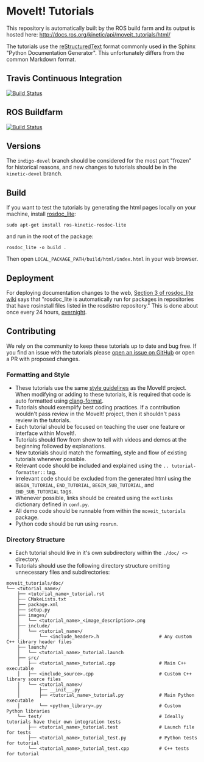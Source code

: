 # MoveIt! Tutorials

This repository is automatically built by the ROS build farm and its output is hosted here: http://docs.ros.org/kinetic/api/moveit_tutorials/html/

The tutorials use the [reStructuredText](http://www.sphinx-doc.org/en/stable/rest.html) format commonly used in the Sphinx "Python Documentation Generator". This unfortunately differs from the common Markdown format.

## Travis Continuous Integration

[![Build Status](https://travis-ci.org/ros-planning/moveit_tutorials.svg?branch=master)](https://travis-ci.org/ros-planning/moveit_tutorials)

## ROS Buildfarm

[![Build Status](http://build.ros.org/buildStatus/icon?job=Kdoc__moveit_tutorials__ubuntu_xenial_amd64)](http://build.ros.org/job/Kdoc__moveit_tutorials__ubuntu_xenial_amd64/)

## Versions

The ``indigo-devel`` branch should be considered for the most part "frozen" for historical reasons, and new changes to tutorials should be in the ``kinetic-devel`` branch.

## Build

If you want to test the tutorials by generating the html pages locally on your machine, install [rosdoc_lite](http://wiki.ros.org/rosdoc_lite):

    sudo apt-get install ros-kinetic-rosdoc-lite

and run in the root of the package:

    rosdoc_lite -o build .

Then open ``LOCAL_PACKAGE_PATH/build/html/index.html`` in your web browser.

## Deployment

For deploying documentation changes to the web, [Section 3 of rosdoc_lite wiki](http://wiki.ros.org/rosdoc_lite) says that "rosdoc_lite is automatically run for packages in repositories that have rosinstall files listed in the rosdistro repository." This is done about once every 24 hours, [overnight](http://wiki.ros.org/rosdistro/Tutorials/Indexing%20Your%20ROS%20Repository%20for%20Documentation%20Generation).

## Contributing

We rely on the community to keep these tutorials up to date and bug free. If you find an issue with the tutorials please [open an issue on GitHub](https://github.com/ros-planning/moveit_tutorials/issues/new) or open a PR with proposed changes.

### Formatting and Style

* These tutorials use the same [style guidelines](http://moveit.ros.org/documentation/contributing/code/) as the MoveIt! project. When modifying or adding to these tutorials, it is required that code is auto formatted using [clang-format](http://moveit.ros.org/documentation/contributing/code/).
* Tutorials should exemplify best coding practices. If a contribution wouldn't pass review in the MoveIt! project, then it shouldn't pass review in the tutorials.
* Each tutorial should be focused on teaching the user one feature or interface within MoveIt!.
* Tutorials should flow from show to tell with videos and demos at the beginning followed by explanations.
* New tutorials should match the formatting, style and flow of existing tutorials whenever possible.
* Relevant code should be included and explained using the ``.. tutorial-formatter::`` tag.
* Irrelevant code should be excluded from the generated html using the ``BEGIN_TUTORIAL``, ``END_TUTORIAL``, ``BEGIN_SUB_TUTORIAL``, and ``END_SUB_TUTORIAL`` tags.
* Whenever possible, links should be created using the ``extlinks`` dictionary defined in ``conf.py``.
* All demo code should be runnable from within the ``moveit_tutorials`` package.
* Python code should be run using ``rosrun``.

### Directory Structure

* Each tutorial should live in it's own subdirectory within the `./doc/ <>` directory.
* Tutorials should use the following directory structure omitting unnecessary files and subdirectories:

```
moveit_tutorials/doc/
└── <tutorial_name>/
    ├── <tutorial_name>_tutorial.rst
    ├── CMakeLists.txt
    ├── package.xml
    ├── setup.py
    ├── images/
    │   └── <tutorial_name>_<image_description>.png
    ├── include/
    │   └── <tutorial_name>/
    │       └── <include_header>.h                      # Any custom C++ library header files
    ├── launch/
    │   └── <tutorial_name>_tutorial.launch
    ├── src/
    │   ├── <tutorial_name>_tutorial.cpp                # Main C++ executable
    │   ├── <include_source>.cpp                        # Custom C++ library source files
    │   └── <tutorial_name>/
    │       ├── __init__.py
    │       ├── <tutorial_name>_tutorial.py             # Main Python executable
    │       └── <python_library>.py                     # Custom Python libraries
    └── test/                                           # Ideally tutorials have their own integration tests
        ├── <tutorial_name>_tutorial.test               # Launch file for tests
        ├── <tutorial_name>_tutorial_test.py            # Python tests for tutorial
        └── <tutorial_name>_tutorial_test.cpp           # C++ tests for tutorial
```